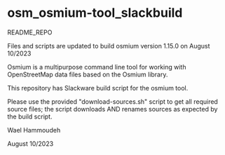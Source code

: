 # osm_osmium-tool_slackbuild
README_REPO

Files and scripts are updated to build osmium version 1.15.0 on August 10/2023

Osmium is a multipurpose command line tool for working with OpenStreetMap
data files based on the Osmium library.

This repository has Slackware build script for the osmium tool.

Please use the provided "download-sources.sh" script to get all required source
files; the script downloads AND renames sources as expected by the build script.

Wael Hammoudeh

August 10/2023
